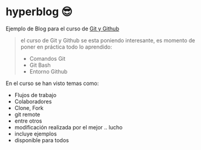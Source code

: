 # hyperblog 😎 
Ejemplo de Blog para el curso de [Git y Github](http://www.linkedin.com "Git y Github")
> el curso de Git y Github se esta poniendo interesante, es momento de poner en práctica todo lo aprendido:
> - Comandos Git
> - Git Bash
> - Entorno Github

En el curso se han visto temas como:
* Flujos de trabajo
* Colaboradores
* Clone, Fork
* git remote
* entre otros
* modificación realizada por el mejor .. lucho
* incluye ejemplos 
* disponible para todos
